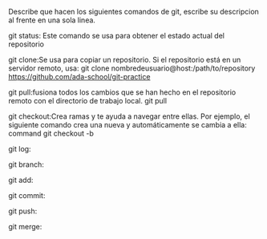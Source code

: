 Describe que hacen los siguientes comandos de git, escribe su descripcion al frente en una sola linea.

git status: Este comando se usa para obtener el estado actual del repositorio

git clone:Se usa para copiar un repositorio. Si el repositorio está en un servidor remoto, usa:
git clone nombredeusuario@host:/path/to/repository
          https://github.com/ada-school/git-practice

git pull:fusiona todos los cambios que se han hecho en el repositorio remoto con el directorio de trabajo local.
git pull

git checkout:Crea ramas y te ayuda a navegar entre ellas. Por ejemplo, el siguiente comando crea una nueva y automáticamente se cambia a ella:
command git checkout -b <branch-name>

git log:

git branch:

git add:

git commit:

git push:

git merge:
